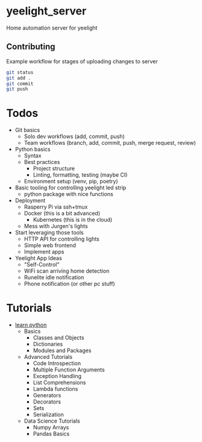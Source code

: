 # yeelight_server
Home automation server for yeelight

## Contributing

Example workflow for stages of uploading changes to server

```sh
git status
git add .
git commit
git push
``` 

# Todos

* Git basics
  * Solo dev workflows (add, commit, push)
  * Team workflows (branch, add, commit, push, merge request, review)
* Python basics
  * Syntax
  * Best practices
    * Project structure
    * Linting, formatting, testing (maybe CI)
  * Environment setup (venv, pip, poetry)
* Basic tooling for controlling yeelight led strip
  * python package with nice functions
* Deployment
  * Rasperry Pi via ssh+tmux
  * Docker (this is a bit advanced)
    * Kubernetes (this is in the cloud)
  * Mess with Jurgen's lights
* Start leveraging those tools
  * HTTP API for controlling lights
  * Simple web frontend
  * Implement apps
* Yeelight App Ideas
  * "Self-Control"
  * WiFi scan arriving home detection
  * Runelite idle notification
  * Phone notification (or other pc stuff)

# Tutorials

* [learn python](https://www.learnpython.org/)
  * Basics
      * Classes and Objects
      * Dictionaries
      * Modules and Packages
  * Advanced Tutorials
      * Code Introspection
      * Multiple Function Arguments
      * Exception Handling
      * List Comprehensions
      * Lambda functions
      * Generators
      * Decorators
      * Sets
      * Serialization
  * Data Science Tutorials
      * Numpy Arrays
      * Pandas Basics

